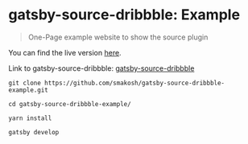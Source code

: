 # gatsby-source-dribbble: Example
> One-Page example website to show the source plugin

You can find the live version [here](https://dribbble-example.netlify.com/).

Link to gatsby-source-dribbble: [gatsby-source-dribbble](https://github.com/smakosh/gatsby-source-dribbble)

    git clone https://github.com/smakosh/gatsby-source-dribbble-example.git
  
    cd gatsby-source-dribbble-example/
  
    yarn install
  
    gatsby develop
